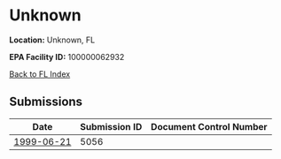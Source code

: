 # Unknown

**Location:** Unknown, FL

**EPA Facility ID:** 100000062932

[Back to FL Index](../../index.md)

## Submissions

| Date | Submission ID | Document Control Number |
|------|--------------|-------------------------|
| [1999-06-21](submissions/5056.md) | 5056 |  |
